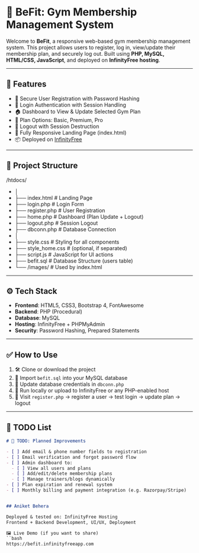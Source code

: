 # 💪 BeFit: Gym Membership Management System

Welcome to **BeFit**, a responsive web-based gym membership management system. This project allows users to register, log in, view/update their membership plan, and securely log out. Built using **PHP, MySQL, HTML/CSS, JavaScript**, and deployed on **InfinityFree hosting**.

---

## 🚀 Features

- 🔐 Secure User Registration with Password Hashing
- 🔑 Login Authentication with Session Handling
- 🏠 Dashboard to View & Update Selected Gym Plan
- 📝 Plan Options: Basic, Premium, Pro
- 🚪 Logout with Session Destruction
- 🎨 Fully Responsive Landing Page (index.html)
- 📦 Deployed on [InfinityFree](https://infinityfree.net)

---

## 📁 Project Structure

/htdocs/
- │
- ├── index.html # Landing Page
- ├── login.php # Login Form
- ├── register.php # User Registration
- ├── home.php # Dashboard (Plan Update + Logout)
- ├── logout.php # Session Logout
- ├── dbconn.php # Database Connection
- │
- ├── style.css # Styling for all components
- ├── style_home.css # (optional, if separated)
- ├── script.js # JavaScript for UI actions
- ├── befit.sql # Database Structure (users table)
- └── /images/ # Used by index.html


---

## ⚙️ Tech Stack

- **Frontend**: HTML5, CSS3, Bootstrap 4, FontAwesome
- **Backend**: PHP (Procedural)
- **Database**: MySQL
- **Hosting**: InfinityFree + PHPMyAdmin
- **Security**: Password Hashing, Prepared Statements

---

## ✅ How to Use

1. 🛠 Clone or download the project
2. 🧩 Import `befit.sql` into your MySQL database
3. 🔧 Update database credentials in `dbconn.php`
4. 🧪 Run locally or upload to InfinityFree or any PHP-enabled host
5. 🔑 Visit `register.php` → register a user → test login → update plan → logout

---

## 📝 TODO List

```markdown
# 📌 TODO: Planned Improvements

- [ ] Add email & phone number fields to registration
- [ ] Email verification and forgot password flow
- [ ] Admin dashboard to:
  - [ ] View all users and plans
  - [ ] Add/edit/delete membership plans
  - [ ] Manage trainers/blogs dynamically
- [ ] Plan expiration and renewal system
- [ ] Monthly billing and payment integration (e.g. Razorpay/Stripe)


## Aniket Behera

Deployed & tested on: InfinityFree Hosting
Frontend + Backend Development, UI/UX, Deployment

🖼️ Live Demo (if you want to share)
``bash
https://befit.infinityfreeapp.com



